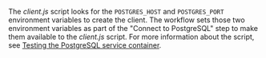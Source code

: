The _client.js_ script looks for the `POSTGRES_HOST` and `POSTGRES_PORT` environment variables to create the client. The workflow sets those two environment variables as part of the "Connect to PostgreSQL" step to make them available to the _client.js_ script. For more information about the script, see [Testing the PostgreSQL service container](#testing-the-postgresql-service-container).
